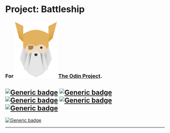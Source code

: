 # Project: Battleship
### For  ![Alt text](./odin-logo.svg?raw=true "Title") [The Odin Project](https://www.theodinproject.com/).
## [![Generic badge](https://img.shields.io/badge/Used-HTML-GREEN.svg?style=plastic)](https://developer.mozilla.org/en-US/docs/Web/Guide/HTML/HTML5) [![Generic badge](https://img.shields.io/badge/Used-CSS-BLUE.svg?style=plastic)](https://www.tutorialrepublic.com/css-tutorial/) [![Generic badge](https://img.shields.io/badge/Used-JS-YELLOW.svg?style=plastic)](https://developer.mozilla.org/en-US/docs/Web/JavaScript) [![Generic badge](https://img.shields.io/badge/Used-VUE-BRIGHTGREEN.svg?style=plastic)](https://vuejs.org/) [![Generic badge](https://img.shields.io/badge/Used-Firebase-ORANGE.svg?style=plastic)](https://firebase.google.com//)

[![Generic badge](https://img.shields.io/badge/Live%20demo%20at-GitHub%20Pages-BLUEVIOLET.svg?style=plastic)](https://nijepa.github.io/project-battleship/)

<hr>